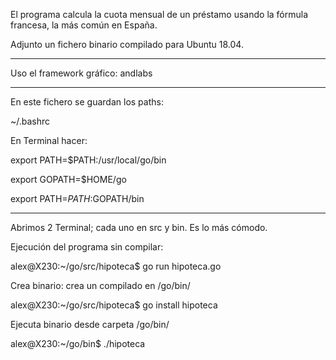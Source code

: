 El programa calcula la cuota mensual de un préstamo usando la fórmula francesa, la más común en España.

Adjunto un fichero binario compilado para Ubuntu 18.04.

------

Uso el framework gráfico: andlabs

------

En este fichero se guardan los paths:

~/.bashrc

En Terminal hacer:

export PATH=$PATH:/usr/local/go/bin

export GOPATH=$HOME/go

export PATH=$PATH:$GOPATH/bin

------

Abrimos 2 Terminal; cada uno en src y bin. Es lo más cómodo.

Ejecución del programa sin compilar:

alex@X230:~/go/src/hipoteca$ go run hipoteca.go

Crea binario:
crea un compilado en /go/bin/ 

alex@X230:~/go/src/hipoteca$ go install hipoteca

Ejecuta binario desde carpeta /go/bin/

alex@X230:~/go/bin$ ./hipoteca